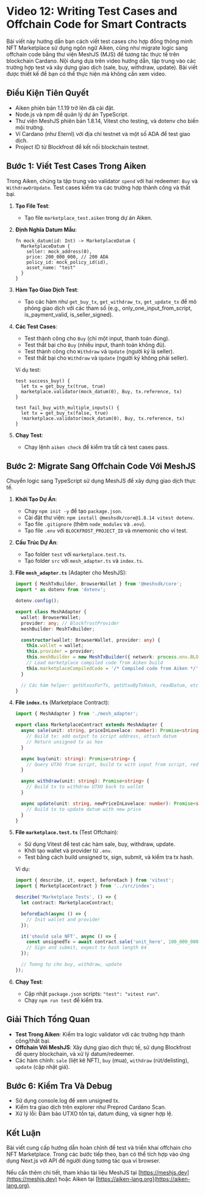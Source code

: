 # Video 12: Writing Test Cases and Offchain Code for Smart Contracts

Bài viết này hướng dẫn bạn cách viết test cases cho hợp đồng thông minh NFT Marketplace sử dụng ngôn ngữ Aiken, cũng như migrate logic sang offchain code bằng thư viện MeshJS (MJS) để tương tác thực tế trên blockchain Cardano. Nội dung dựa trên video hướng dẫn, tập trung vào các trường hợp test và xây dựng giao dịch (sale, buy, withdraw, update). Bài viết được thiết kế để bạn có thể thực hiện mà không cần xem video.

## Điều Kiện Tiên Quyết
- Aiken phiên bản 1.1.19 trở lên đã cài đặt.
- Node.js và npm để quản lý dự án TypeScript.
- Thư viện MeshJS phiên bản 1.8.14, Vitest cho testing, và dotenv cho biến môi trường.
- Ví Cardano (như Eternl) với địa chỉ testnet và một số ADA để test giao dịch.
- Project ID từ Blockfrost để kết nối blockchain testnet.

## Bước 1: Viết Test Cases Trong Aiken
Trong Aiken, chúng ta tập trung vào validator `spend` với hai redeemer: `Buy` và `WithdrawOrUpdate`. Test cases kiểm tra các trường hợp thành công và thất bại.

1. **Tạo File Test**:
   - Tạo file `marketplace_test.aiken` trong dự án Aiken.

2. **Định Nghĩa Datum Mẫu**:
   ```aiken
   fn mock_datum(id: Int) -> MarketplaceDatum {
     MarketplaceDatum {
       seller: mock_address(0),
       price: 200_000_000, // 200 ADA
       policy_id: mock_policy_id(id),
       asset_name: "test"
     }
   }
   ```

3. **Hàm Tạo Giao Dịch Test**:
   - Tạo các hàm như `get_buy_tx`, `get_withdraw_tx`, `get_update_tx` để mô phỏng giao dịch với các tham số (e.g., only_one_input_from_script, is_payment_valid, is_seller_signed).

4. **Các Test Cases**:
   - Test thành công cho `Buy` (chỉ một input, thanh toán đúng).
   - Test thất bại cho `Buy` (nhiều input, thanh toán không đủ).
   - Test thành công cho `Withdraw` và `Update` (người ký là seller).
   - Test thất bại cho `Withdraw` và `Update` (người ký không phải seller).
   
   Ví dụ test:
   ```aiken
   test success_buy() {
     let tx = get_buy_tx(true, true)
     marketplace.validator(mock_datum(0), Buy, tx.reference, tx)
   }

   test fail_buy_with_multiple_inputs() {
     let tx = get_buy_tx(false, true)
     !marketplace.validator(mock_datum(0), Buy, tx.reference, tx)
   }
   ```

5. **Chạy Test**:
   - Chạy lệnh `aiken check` để kiểm tra tất cả test cases pass.

## Bước 2: Migrate Sang Offchain Code Với MeshJS
Chuyển logic sang TypeScript sử dụng MeshJS để xây dựng giao dịch thực tế.

1. **Khởi Tạo Dự Án**:
   - Chạy `npm init -y` để tạo `package.json`.
   - Cài đặt thư viện: `npm install @meshsdk/core@1.8.14 vitest dotenv`.
   - Tạo file `.gitignore` (thêm `node_modules` và `.env`).
   - Tạo file `.env` với `BLOCKFROST_PROJECT_ID` và mnemonic cho ví test.

2. **Cấu Trúc Dự Án**:
   - Tạo folder `test` với `marketplace.test.ts`.
   - Tạo folder `src` với `mesh_adapter.ts` và `index.ts`.

3. **File `mesh_adapter.ts`** (Adapter cho MeshJS):
   ```typescript
   import { MeshTxBuilder, BrowserWallet } from '@meshsdk/core';
   import * as dotenv from 'dotenv';

   dotenv.config();

   export class MeshAdapter {
     wallet: BrowserWallet;
     provider: any; // BlockfrostProvider
     meshBuilder: MeshTxBuilder;

     constructor(wallet: BrowserWallet, provider: any) {
       this.wallet = wallet;
       this.provider = provider;
       this.meshBuilder = new MeshTxBuilder({ network: process.env.BLOCKFROST_PROJECT_ID.startsWith('preprod') ? 0 : 1 });
       // Load marketplace compiled code from Aiken build
       this.marketplaceCompiledCode = '/* Compiled code from Aiken */';
     }

     // Các hàm helper: getUtxosForTx, getUtxoByTxHash, readDatum, etc.
   }
   ```

4. **File `index.ts`** (Marketplace Contract):
   ```typescript
   import { MeshAdapter } from './mesh_adapter';

   export class MarketplaceContract extends MeshAdapter {
     async sale(unit: string, priceInLovelace: number): Promise<string> {
       // Build tx: add output to script address, attach datum
       // Return unsigned tx as hex
     }

     async buy(unit: string): Promise<string> {
       // Query UTXO from script, build tx with input from script, redeemer Buy
     }

     async withdraw(unit: string): Promise<string> {
       // Build tx to withdraw UTXO back to wallet
     }

     async update(unit: string, newPriceInLovelace: number): Promise<string> {
       // Build tx to update datum with new price
     }
   }
   ```

5. **File `marketplace.test.ts`** (Test Offchain):
   - Sử dụng Vitest để test các hàm sale, buy, withdraw, update.
   - Khởi tạo wallet và provider từ `.env`.
   - Test bằng cách build unsigned tx, sign, submit, và kiểm tra tx hash.

   Ví dụ:
   ```typescript
   import { describe, it, expect, beforeEach } from 'vitest';
   import { MarketplaceContract } from '../src/index';

   describe('Marketplace Tests', () => {
     let contract: MarketplaceContract;

     beforeEach(async () => {
       // Init wallet and provider
     });

     it('should sale NFT', async () => {
       const unsignedTx = await contract.sale('unit_here', 100_000_000);
       // Sign and submit, expect tx hash length 64
     });

     // Tương tự cho buy, withdraw, update
   });
   ```

6. **Chạy Test**:
   - Cập nhật `package.json` scripts: `"test": "vitest run"`.
   - Chạy `npm run test` để kiểm tra.

## Giải Thích Tổng Quan
- **Test Trong Aiken**: Kiểm tra logic validator với các trường hợp thành công/thất bại.
- **Offchain Với MeshJS**: Xây dựng giao dịch thực tế, sử dụng Blockfrost để query blockchain, và xử lý datum/redeemer.
- Các hàm chính: `sale` (liệt kê NFT), `buy` (mua), `withdraw` (rút/delisting), `update` (cập nhật giá).

## Bước 6: Kiểm Tra Và Debug
- Sử dụng console.log để xem unsigned tx.
- Kiểm tra giao dịch trên explorer như Preprod Cardano Scan.
- Xử lý lỗi: Đảm bảo UTXO tồn tại, datum đúng, và signer hợp lệ.

## Kết Luận
Bài viết cung cấp hướng dẫn hoàn chỉnh để test và triển khai offchain cho NFT Marketplace. Trong các bước tiếp theo, bạn có thể tích hợp vào ứng dụng Next.js với API để người dùng tương tác qua ví browser.

Nếu cần thêm chi tiết, tham khảo tài liệu MeshJS tại [https://meshjs.dev](https://meshjs.dev) hoặc Aiken tại [https://aiken-lang.org](https://aiken-lang.org).
